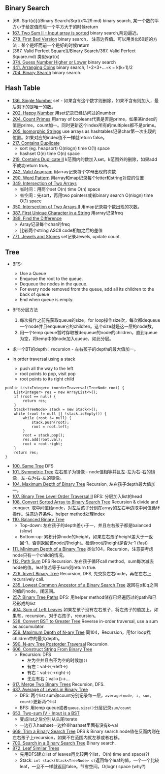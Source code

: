 ## Binary Search

* [69. Sqrt(x)](/Binary&#32;Search/Sqrt(x%29.md)
binary search, 某一个数的平方小于给定值而后一个平方大于的时候return
* [167. Two Sum II - Input array is sorted](/Binary&#32;Search/Two&#32;Sum&#32;II&#32;-&#32;Input&#32;Array&#32;is&#32;Sorted.md)
binary search,两边逼近。
* [278. First Bad Version](/Binary&#32;Search/First&#32;Bad&#32;Version.md)
binary search， 注意边界值。可以用类似69题的方法：某个是坏而前一个是好的时候return
* [367. Valid Perfect Square](/Binary Search/367. Valid Perfect Square.md)
类似sqrt(x)
* [374. Guess Number Higher or Lower](/Binary&#32;Search/Guess&#32;Number&#32;Higher&#32;or&#32;Lower.md)
binary search
* [441. Arranging Coins](/Binary&#32;Search/Arranging&#32;Coins.md)
binary search, 1+2+3+...+k = k(k+1)/2
* [704. Binary Search](/Binary&#32;Search/Binary&#32;Search.md)
binary search.

## Hash Table

* [136. Single Number](/Hash&#32;Table/Single&#32;Number.md)
set - 如果含有这个数字则删除，如果不含有则加入，最后剩下的是唯一的数。
* [202. Happy Number](/Hash&#32;Table/Happy&#32;Number.md)
用set记录已经访问过的number
* [204. Count Primes](/Hash&#32;Table/Count&#32;Primes.md)
用array of booleans代表是否是prime，如果某index的值是prime，count加一。同时更新这个index所有的multiples都不是prime。
* [205. Isomorphic Strings](/Hash&#32;Table/Isomorphic&#32;Strings.md)
use arrays as hashtables记录char第一次出现的位置。如果对应的index值不一样就return false。
* [217. Contains Duplicate](/Hash&#32;Table/Contains&#32;Duplicate.md)
  - sort (eg. heapsort) O(nlogn) time O(1) space
  - hashset O(n) time O(n) space
* [219. Contains Duplicate II](/Hash&#32;Table/Contains&#32;Duplicate&#32;II.md)
k范围内的数加入set，k范围外的删除，如果add不成功return true。
* [242. Valid Anagram](/Hash&#32;Table/Valid&#32;Anagram.md)
用array记录每个字母出现的次数
* [290. Word Pattern](/Hash&#32;Table/Word&#32;Pattern.md)
用array和map记录每个letter和string对应的位置
* [349. Intersection of Two Arrays](/Hash&#32;Table/Intersection&#32;of&#32;Two&#32;Arrays.md)
  - 省时间：用两个set O(n) time O(n) space
  - 省空间：先sort，再用two pointers或者binary search O(nlogn) time O(1) space
* [350. Intersection of Two Arrays II](/Hash&#32;Table/Intersection&#32;of&#32;Two&#32;Arrays&#32;II.md)
用map记录每个数出现的次数。
* [387. First Unique Character in a String](/Hash&#32;Table/First&#32;Unique&#32;Character&#32;in&#32;a&#32;String.md)
用array记录freq
* [389. Find the Difference](/Hash&#32;Table/Find&#32;the&#32;Difference.md)
  - Array记录每个char的freq
  - 比较两个string ASCII code相加之后的差值
* [771. Jewels and Stones](/Hash&#32;Table/Jewels&#32;and&#32;Stones.md)
set记录Jewels, update count.

## Tree

* BFS:
  - Use a Queue
  - Enqueue the root to the queue.
  - Dequeue the nodes in the queue.
  - For every node removed from the queue, add all its children to the back of queue
  - End when queue is empty.
* BFS分层方法
  1. 每次操作之前先获取queue的size，for loop操作size次，每次都dequeue一个node并且enqueue它的children。这个size就是这一层的node数。
  2. 用一个temp queue暂时存取被dequeue的node的children，直到queue为空，将temp中的node加入queue，如此分层。

* 求一个BT的depth：recursion - 左右孩子的depth的最大值加一。

* In order traversal using a stack
  - push all the way to the left
  - root points to pop, visit pop
  - root points to its right child
```
public List<Integer> inorderTraversal(TreeNode root) {
    List<Integer> res = new ArrayList<>();
    if (root == null) {
        return res;
    }
    Stack<TreeNode> stack = new Stack<>();
    while (root != null || !stack.isEmpty()) {
        while (root != null) {
            stack.push(root);
            root = root.left;
        }
        root = stack.pop();
        res.add(root.val);
        root = root.right;
    }
    return res;
}
```

* [100. Same Tree](/Tree/Same&#32;Tree.md)
DFS
* [101. Symmetric Tree](/Tree/Symmetric&#32;Tree.md)
左右孩子为镜像 - node值相等并且左-左为右-右的镜像，左-右为右-左的镜像。
* [104. Maximum Depth of Binary Tree](/Tree/Maximum&#32;Depth&#32;of&#32;Binary&#32;Tree.md)
Recursion, 左右孩子depth最大值加一。
* [107. Binary Tree Level Order Traversal II](/Tree/Binary&#32;Tree&#32;Level&#32;Order&#32;Traversal&#32;II.md)
BFS: 分层加入list的head
* [108. Convert Sorted Array to Binary Search Tree](/Tree/Convert&#32;Sorted&#32;Array&#32;to&#32;Binary&#32;Search&#32;Tree.md)
Recursion & divide and conquer. 取中间值给node，对左后孩子分别在array的左右半边取中间值循环操作。注意边界条件。helper method处理index
* [110. Balanced Binary Tree](/Tree/Balanced&#32;Binary&#32;Tree.md)
  - Top-down: 左右孩子的depth差小于一，并且左右孩子都是balanced (slow)
  - Bottom-up: 累积计算node的height，如果左右孩子height差大于一返回-1，否则返回该node的height。检测root的height是否为-1 (fast)
* [111. Minimum Depth of a Binary Tree](/Tree/Minimum&#32;Depth&#32;of&#32;a&#32;Binary&#32;Tree.md)
类似104，Recursion，注意要考虑node只有一个child的情况。
* [112. Path Sum](/Tree/Path&#32;Sum.md)
DFS Recursion. 左右孩子循环call method，sum每次减去node的值。leaf值若等于sum则return true.
* [226. Invert Binary Tree](/Tree/Invert&#32;Binary&#32;Tree.md)
Recursion, DFS, 先交换左右node，再在左右上recursively call.
* [235. Lowest Common Ancestor of a Binary Search Tree](/Tree/Lowest&#32;Common&#32;Ancestor&#32;of&#32;a&#32;Binary&#32;Search&#32;Tree.md)
返回在p和q之间的值的node，闭区间。
* [257: Binary Tree Paths](/Tree/Binary&#32;Tree&#32;Paths.md)
DFS: 用helper method储存已经遍历过的path和已经形成的list
* [404. Sum of Left Leaves](/Tree/Sum&#32;of&#32;Left&#32;Leaves.md)
如果左孩子没有左右孩子，将左孩子的值加上。如果有，recursion。对于右孩子，recursion。
* [538. Convert BST to Greater Tree](/Tree/Convert&#32;BST&#32;to&#32;Greater&#32;Tree.md)
Reverse in-order traversal, use a sum as accumulator.
* [559. Maximum Depth of N-ary Tree](/Tree/Maximum&#32;Depth&#32;of&#32;N-ary&#32;Tree.md)
同104，Recursion，用for loop找children中的最大depth。
* [590. N-ary Tree Postorder Traversal](/Tree/N-ary&#32;Tree&#32;Postorder&#32;Traversal.md)
Recursion.
* [606. Construct String From Binary Tree](/Tree/Construct&#32;String&#32;From&#32;Binary&#32;Tree.md)
  - Recursion: DFS
    - 左为空并且右不为空的时候加```()```
    - 有左：val->(->left->)
    - 有右：val->(->right->)
    - 无左有右：val->()->...
* [617. Merge Two Binary Trees](/Tree/Merge&#32;Two&#32;Binary&#32;Trees.md)
Recursion, DFS.
* [637. Average of Levels in Binary Tree](/Tree/Average&#32;of&#32;Levels&#32;in&#32;Binary&#32;Tree.md)
  - DFS: 两个list sum和count分别记录每一层，```average(node, i, sum, count)```更新两个list
  - BFS: 用temp queue或者```queue.size()```分层记录```sum/count```
* [653. Two-sum IV - Input is a BST](/Tree/Two-sum&#32;IV&#32;-&#32;Input&#32;is&#32;a&#32;BST.md)
  - 变成list之后分别从头尾iterate
  - 一边存入hashset一边检查hashset里面有没有k-val
* [669. Trim a Binary Search Tree](/Tree/Trim&#32;a&#32;Binary&#32;Search&#32;Tree.md)
DFS & Binary search.node值在反而内则在左右孩子上recursion，如果不在范围内就左移或者右移。
* [700. Search in a Binary Search Tree](/Tree/Search&#32;in&#32;a&#32;Binary&#32;Search&#32;Tree.md)
Binary search.
* [872. Leaf Similar Trees](/Tree/Leaf&#32;Similar&#32;Trees.md)
  - 先用DFS建立list of leaves再比较两个list，O(n) time and space(?)
  - Stack: ```int stack(Stack<TreeNode> s)```返回每个leaf的值，一个一个比较leaf，一旦不一样就返回false。节省空间。O(logn) space (why?)
